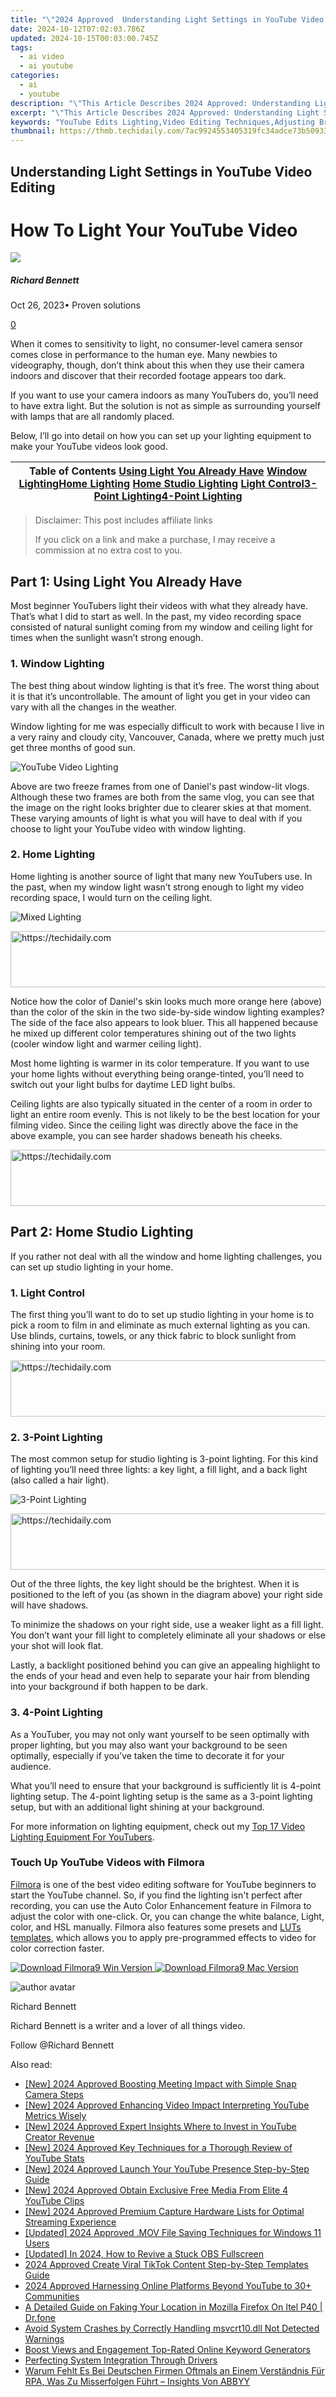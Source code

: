 ```yaml
---
title: "\"2024 Approved  Understanding Light Settings in YouTube Video Editing\""
date: 2024-10-12T07:02:03.786Z
updated: 2024-10-15T00:03:00.745Z
tags:
  - ai video
  - ai youtube
categories:
  - ai
  - youtube
description: "\"This Article Describes 2024 Approved: Understanding Light Settings in YouTube Video Editing\""
excerpt: "\"This Article Describes 2024 Approved: Understanding Light Settings in YouTube Video Editing\""
keywords: "YouTube Edits Lighting,Video Editing Techniques,Adjusting Brightness Online,Mastering YouTube Tone,Light Effects in Videos,Video Color Balance Tips,Shading Settings Guide"
thumbnail: https://thmb.techidaily.com/7ac9924553405319fc34adce73b50933080c4e0b7ab947e877cf6636c606146d.jpg
---
```


## Understanding Light Settings in YouTube Video Editing

# How To Light Your YouTube Video

![](https://images.wondershare.com/filmora/article-images/richard-bennett.jpg)

##### Richard Bennett

 Oct 26, 2023• Proven solutions

[0](#commentsBoxSeoTemplate)

When it comes to sensitivity to light, no consumer-level camera sensor comes close in performance to the human eye. Many newbies to videography, though, don’t think about this when they use their camera indoors and discover that their recorded footage appears too dark.

If you want to use your camera indoors as many YouTubers do, you’ll need to have extra light. But the solution is not as simple as surrounding yourself with lamps that are all randomly placed.

Below, I’ll go into detail on how you can set up your lighting equipment to make your YouTube videos look good.

| Table of Contents [Using Light You Already Have](#USING-LIGHT-YOU-ALREADY-HAVE) [Window Lighting](#Window-Lighting)[Home Lighting](#Home-Lighting) [Home Studio Lighting](#HOME-STUDIO-LIGHTING) [Light Control](#Light-Control)[3-Point Lighting](#Three-Point-Lighting)[4-Point Lighting](#four-point-lighting) |
| ----------------------------------------------------------------------------------------------------------------------------------------------------------------------------------------------------------------------------------------------------------------------------------------------------------------- |

>  Disclaimer: This post includes affiliate links
>
>  If you click on a link and make a purchase, I may receive a commission at no extra cost to you.
>

## Part 1: Using Light You Already Have

Most beginner YouTubers light their videos with what they already have. That’s what I did to start as well. In the past, my video recording space consisted of natural sunlight coming from my window and ceiling light for times when the sunlight wasn’t strong enough.

### 1.  Window Lighting

The best thing about window lighting is that it’s free. The worst thing about it is that it’s uncontrollable. The amount of light you get in your video can vary with all the changes in the weather.

Window lighting for me was especially difficult to work with because I live in a very rainy and cloudy city, Vancouver, Canada, where we pretty much just get three months of good sun.

![  YouTube Video Lighting ](https://images.wondershare.com/filmora/article-images/window-lighting-comparison.jpg)

Above are two freeze frames from one of Daniel's past window-lit vlogs. Although these two frames are both from the same vlog, you can see that the image on the right looks brighter due to clearer skies at that moment. These varying amounts of light is what you will have to deal with if you choose to light your YouTube video with window lighting.

### 2. Home Lighting

Home lighting is another source of light that many new YouTubers use. In the past, when my window light wasn’t strong enough to light my video recording space, I would turn on the ceiling light.

![Mixed Lighting](https://images.wondershare.com/filmora/article-images/home-lighting-for-youtube-videos.jpg)

<!-- affiliate ads begin -->
<a href="https://appsumo.8odi.net/c/5597632/2151854/7443" target="_top" id="2151854">
  <img src="//a.impactradius-go.com/display-ad/7443-2151854" border="0" alt="https://techidaily.com" width="600" height="90"/>
</a>
<img height="0" width="0" src="https://appsumo.8odi.net/i/5597632/2151854/7443" style="position:absolute;visibility:hidden;" border="0" />
<!-- affiliate ads end -->

Notice how the color of Daniel's skin looks much more orange here (above) than the color of the skin in the two side-by-side window lighting examples? The side of the face also appears to look bluer. This all happened because he mixed up different color temperatures shining out of the two lights (cooler window light and warmer ceiling light).

Most home lighting is warmer in its color temperature. If you want to use your home lights without everything being orange-tinted, you’ll need to switch out your light bulbs for daytime LED light bulbs.

Ceiling lights are also typically situated in the center of a room in order to light an entire room evenly. This is not likely to be the best location for your filming video. Since the ceiling light was directly above the face in the above example, you can see harder shadows beneath his cheeks.

<!-- affiliate ads begin -->
<a href="https://appsumo.8odi.net/c/5597632/2105864/7443" target="_top" id="2105864">
  <img src="//a.impactradius-go.com/display-ad/7443-2105864" border="0" alt="https://techidaily.com" width="728" height="90"/>
</a>
<img height="0" width="0" src="https://appsumo.8odi.net/i/5597632/2105864/7443" style="position:absolute;visibility:hidden;" border="0" />
<!-- affiliate ads end -->

## Part 2: Home Studio Lighting

If you rather not deal with all the window and home lighting challenges, you can set up studio lighting in your home.

### 1. Light Control

The first thing you’ll want to do to set up studio lighting in your home is to pick a room to film in and eliminate as much external lighting as you can. Use blinds, curtains, towels, or any thick fabric to block sunlight from shining into your room.

<!-- affiliate ads begin -->
<a href="https://appsumo.8odi.net/c/5597632/2082527/7443" target="_top" id="2082527">
  <img src="//a.impactradius-go.com/display-ad/7443-2082527" border="0" alt="https://techidaily.com" width="728" height="90"/>
</a>
<img height="0" width="0" src="https://appsumo.8odi.net/i/5597632/2082527/7443" style="position:absolute;visibility:hidden;" border="0" />
<!-- affiliate ads end -->

### 2. 3-Point Lighting

The most common setup for studio lighting is 3-point lighting. For this kind of lighting you’ll need three lights: a key light, a fill light, and a back light (also called a hair light).

![3-Point Lighting](https://images.wondershare.com/filmora/article-images/youtube-lighting-3-point-lighting.jpg)

<!-- affiliate ads begin -->
<a href="https://appsumo.8odi.net/c/5597632/2144275/7443" target="_top" id="2144275">
  <img src="//a.impactradius-go.com/display-ad/7443-2144275" border="0" alt="https://techidaily.com" width="728" height="90"/>
</a>
<img height="0" width="0" src="https://appsumo.8odi.net/i/5597632/2144275/7443" style="position:absolute;visibility:hidden;" border="0" />
<!-- affiliate ads end -->

Out of the three lights, the key light should be the brightest. When it is positioned to the left of you (as shown in the diagram above) your right side will have shadows.

To minimize the shadows on your right side, use a weaker light as a fill light. You don’t want your fill light to completely eliminate all your shadows or else your shot will look flat.

Lastly, a backlight positioned behind you can give an appealing highlight to the ends of your head and even help to separate your hair from blending into your background if both happen to be dark.

### 3. 4-Point Lighting

As a YouTuber, you may not only want yourself to be seen optimally with proper lighting, but you may also want your background to be seen optimally, especially if you’ve taken the time to decorate it for your audience.

What you’ll need to ensure that your background is sufficiently lit is 4-point lighting setup. The 4-point lighting setup is the same as a 3-point lighting setup, but with an additional light shining at your background.

For more information on lighting equipment, check out my [Top 17 Video Lighting Equipment For YouTubers](https://www.filmora.io/community-blog/top-17-video-lighting-equipment-for-youtubers-440.html).

### Touch Up YouTube Videos with Filmora

[Filmora](https://tools.techidaily.com/wondershare/filmora/download/) is one of the best video editing software for YouTube beginners to start the YouTube channel. So, if you find the lighting isn't perfect after recording, you can use the Auto Color Enhancement feature in Filmora to adjust the color with one-click. Or, you can change the white balance, Light, color, and HSL manually. Filmora also features some presets and [LUTs templates](https://tools.techidaily.com/wondershare/filmora/download/), which allows you to apply pre-programmed effects to video for color correction faster.

[![Download Filmora9 Win Version](https://images.wondershare.com/filmora/guide/download-btn-win.jpg) ](https://tools.techidaily.com/wondershare/filmora/download/) [![Download Filmora9 Mac Version](https://images.wondershare.com/filmora/guide/download-btn-mac.jpg) ](https://tools.techidaily.com/wondershare/filmora/download/)

![author avatar](https://images.wondershare.com/filmora/article-images/richard-bennett.jpg)

Richard Bennett

Richard Bennett is a writer and a lover of all things video.

Follow @Richard Bennett

<ins class="adsbygoogle"
     style="display:block"
     data-ad-format="autorelaxed"
     data-ad-client="ca-pub-7571918770474297"
     data-ad-slot="1223367746"></ins>

<ins class="adsbygoogle"
     style="display:block"
     data-ad-client="ca-pub-7571918770474297"
     data-ad-slot="8358498916"
     data-ad-format="auto"
     data-full-width-responsive="true"></ins>

<span class="atpl-alsoreadstyle">Also read:</span>
<div><ul>
<li><a href="https://snapchat-videos.techidaily.com/new-2024-approved-boosting-meeting-impact-with-simple-snap-camera-steps/"><u>[New] 2024 Approved Boosting Meeting Impact with Simple Snap Camera Steps</u></a></li>
<li><a href="https://youtube-zero.techidaily.com/024-approved-enhancing-video-impact-interpreting-youtube-metrics-wisely/"><u>[New] 2024 Approved Enhancing Video Impact Interpreting YouTube Metrics Wisely</u></a></li>
<li><a href="https://youtube-zero.techidaily.com/024-approved-expert-insights-where-to-invest-in-youtube-creator-revenue/"><u>[New] 2024 Approved Expert Insights Where to Invest in YouTube Creator Revenue</u></a></li>
<li><a href="https://youtube-zero.techidaily.com/024-approved-key-techniques-for-a-thorough-review-of-youtube-stats/"><u>[New] 2024 Approved Key Techniques for a Thorough Review of YouTube Stats</u></a></li>
<li><a href="https://youtube-zero.techidaily.com/024-approved-launch-your-youtube-presence-step-by-step-guide/"><u>[New] 2024 Approved Launch Your YouTube Presence Step-by-Step Guide</u></a></li>
<li><a href="https://youtube-zero.techidaily.com/024-approved-obtain-exclusive-free-media-from-elite-4-youtube-clips/"><u>[New] 2024 Approved Obtain Exclusive Free Media From Elite 4 YouTube Clips</u></a></li>
<li><a href="https://youtube-zero.techidaily.com/024-approved-premium-capture-hardware-lists-for-optimal-streaming-experience/"><u>[New] 2024 Approved Premium Capture Hardware Lists for Optimal Streaming Experience</u></a></li>
<li><a href="https://screen-capture.techidaily.com/updated-2024-approved-mov-file-saving-techniques-for-windows-11-users/"><u>[Updated] 2024 Approved .MOV File Saving Techniques for Windows 11 Users</u></a></li>
<li><a href="https://screen-activity-recording.techidaily.com/updated-in-2024-how-to-revive-a-stuck-obs-fullscreen/"><u>[Updated] In 2024, How to Revive a Stuck OBS Fullscreen</u></a></li>
<li><a href="https://tiktok-videos.techidaily.com/2024-approved-create-viral-tiktok-content-step-by-step-templates-guide/"><u>2024 Approved Create Viral TikTok Content Step-by-Step Templates Guide</u></a></li>
<li><a href="https://youtube-lab.techidaily.com/approved-harnessing-online-platforms-beyond-youtube-to-30plus-communities/"><u>2024 Approved Harnessing Online Platforms Beyond YouTube to 30+ Communities</u></a></li>
<li><a href="https://location-fake.techidaily.com/a-detailed-guide-on-faking-your-location-in-mozilla-firefox-on-itel-p40-drfone-by-drfone-virtual-android/"><u>A Detailed Guide on Faking Your Location in Mozilla Firefox On Itel P40 | Dr.fone</u></a></li>
<li><a href="https://techtrends.techidaily.com/avoid-system-crashes-by-correctly-handling-msvcrt10dll-not-detected-warnings/"><u>Avoid System Crashes by Correctly Handling msvcrt10.dll Not Detected Warnings</u></a></li>
<li><a href="https://youtube-zero.techidaily.com/-views-and-engagement-top-rated-online-keyword-generators/"><u>Boost Views and Engagement Top-Rated Online Keyword Generators</u></a></li>
<li><a href="https://driver-install.techidaily.com/perfecting-system-integration-through-drivers/"><u>Perfecting System Integration Through Drivers</u></a></li>
<li><a href="https://solve-info.techidaily.com/warum-fehlt-es-bei-deutschen-firmen-oftmals-an-einem-verstandnis-fur-rpa-was-zu-misserfolgen-fuhrt-insights-von-abbyy/"><u>Warum Fehlt Es Bei Deutschen Firmen Oftmals an Einem Verständnis Für RPA, Was Zu Misserfolgen Führt – Insights Von ABBYY</u></a></li>
</ul></div>

